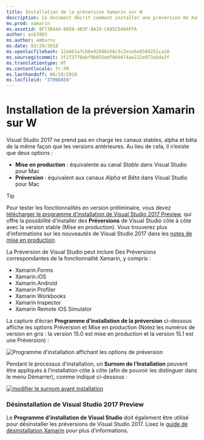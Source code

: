 ```yaml
---
title: Installation de la préversion Xamarin sur W
description: Ce document décrit comment installer une préversion de Xamarin dans Visual Studio 2017 à l’aide du canal de publication de préversion.
ms.prod: xamarin
ms.assetid: 9F730444-06E8-4B3F-8A19-CA95CD484FFA
author: asb3993
ms.author: amburns
ms.date: 03/20/2018
ms.openlocfilehash: 12a661a7cb0e92046e56c5c2ece6e8504252ca10
ms.sourcegitcommit: 3f2737f8abf9b855edf060474aa222e973abda3f
ms.translationtype: HT
ms.contentlocale: fr-FR
ms.lasthandoff: 06/28/2018
ms.locfileid: "37066856"
---
```

# <a name="installing-xamarin-preview-on-windows"></a>Installation de la préversion Xamarin sur W

Visual Studio 2017 ne prend pas en charge les canaux stables, alpha et bêta de la même façon que les versions antérieures. Au lieu de cela, il n’existe que deux options :

- **Mise en production** : équivalente au canal _Stable_ dans Visual Studio pour Mac
- **Préversion** : équivalent aux canaux _Alpha_ et _Bêta_ dans Visual Studio pour Mac

> [!TIP] 
> Pour tester les fonctionnalités en version préliminaire, vous devez [télécharger le programme d’installation de Visual Studio 2017 Preview](https://visualstudio.microsoft.com/vs/preview/), qui offre la possibilité d’installer des **Préversions** de Visual Studio côte à côte avec la version stable (Mise en production). Vous trouverez plus d’informations sur les nouveautés de Visual Studio 2017 dans les [notes de mise en production](/visualstudio/releasenotes/vs2017-preview-relnotes).

La Préversion de Visual Studio peut inclure Des Préversions correspondantes de la fonctionnalité Xamarin, y compris :

- Xamarin.Forms
- Xamarin.iOS
- Xamarin.Android
- Xamarin Profiler
- Xamarin Workbooks
- Xamarin Inspector
- Xamarin Remote iOS Simulator

La capture d’écran **Programme d’installation de la préversion** ci-dessous affiche les options Préversion et Mise en production (Notez les numéros de version en gris : la version 15.0 est mise en production et la version 15.1 est une Préversion) :

![Programme d’installation affichant les options de préversion](windows-images/vs2017-installer.jpg)

Pendant le processus d’installation, un **Surnom de l’Installation** peuvent être appliqués à l’installation côte à côte (afin de pouvoir les distinguer dans le menu Démarrer), comme indiqué ci-dessous :

[![modifier le surnom avant installation](windows-images/vs2017-nickname-sml.png "modifier le surnom avant installation")](windows-images/vs2017-nickname.png#lightbox)

### <a name="uninstalling-visual-studio-2017-preview"></a>Désinstallation de Visual Studio 2017 Preview

Le **Programme d’installation de Visual Studio** doit également être utilisé pour désinstaller les préversions de Visual Studio 2017. Lisez le [guide de désinstallation Xamarin](uninstalling-xamarin.md#uninstallvs2017) pour plus d’informations.
